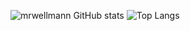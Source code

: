 ![mrwellmann GitHub stats](https://github-readme-stats.vercel.app/api?username=mrwellmann&theme=prussian&show_icons=true&count_private=true)
![Top Langs](https://github-readme-stats.vercel.app/api/top-langs/?username=mrwellmann&theme=prussian&langs_count=&layout=compact)


<!--
### Hi there 👋
**mrwellmann/mrwellmann** is a ✨ _special_ ✨ repository because its `README.md` (this file) appears on your GitHub profile.

Here are some ideas to get you started:

- 🔭 I’m currently working on ...
- 🌱 I’m currently learning ...
- 👯 I’m looking to collaborate on ...
- 🤔 I’m looking for help with ...
- 💬 Ask me about ...
- 📫 How to reach me: ...
- 😄 Pronouns: ...
- ⚡ Fun fact: ...
-->
